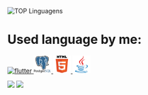 

![TOP Linguagens](https://github-readme-stats.vercel.app/api/top-langs/?username=VictorBratfisch&layout=compact&theme=dracula)


<h1>Used language by me:</h1>
<p align="left" dir="auto">  
   <a href="https://flutter.dev" rel="nofollow">    
      <img                src="https://camo.githubusercontent.com/114aa59f6bfe1ff7ef3444fbb224078eb6a32c43f0ed03a6c0c3e6df67e049ec/68747470733a2f2f7777772e766563746f726c6f676f2e7a6f6e652f6c6f676f732f666c7574746572696f2f666c7574746572696f2d69636f6e2e737667" alt="flutter" width="40" height="40" data-canonical-src="https://www.vectorlogo.zone/logos/flutterio/flutterio-icon.svg" style="max-width: 100%;"> </a>
   <a href="https://www.postgresql.org" rel="nofollow"> 
     <img src="https://raw.githubusercontent.com/devicons/devicon/master/icons/postgresql/postgresql-original-wordmark.svg" alt="postgresql" width="40" height="40"               style="max-width: 100%;"> </a> 
  <a href="https://www.w3.org/html/" rel="nofollow"> 
    <img src="https://raw.githubusercontent.com/devicons/devicon/master/icons/html5/html5-original-wordmark.svg" alt="html5" width="40" height="40" style="max-width:             100%;"> </a> 
  <a href="https://www.java.com" rel="nofollow"> 
    <img src="https://raw.githubusercontent.com/devicons/devicon/master/icons/java/java-original.svg" alt="java" width="40" height="40" style="max-width: 100%;"> </a>
<p> 
      
 


<img height="180em" src="https://github-readme-stats.vercel.app/api?username=VictorBratfisch&amp;show_icons=true&amp;theme=dracula&amp;include_all_commits=true&amp;count_private=true" style="max-width: 100%;">

<img height="180em" src="https://github-readme-stats.vercel.app/api/top-langs/?username=VictorBratfisch&amp;exclude_repo=nlw-06-payflow&amp;layout=compact&amp;langs_count=10&amp;theme=dracula" style="max-width: 100%;">
  
 <img src="https://raw.githubusercontent.com/Firekepr/github-stats-transparent/output/generated/languages.svg" alt="" style="max-width: 100%;">
